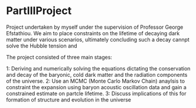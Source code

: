 # PartIIIProject
Project undertaken by myself under the supervision of Professor George Efstathiou. We aim to place constraints on the lifetime of decaying dark matter under various scenarios, ultimately concluding such a decay cannpt solve the Hubble tension and 

The project consisted of three main stages:

  1: Deriving and numerically solving the equations dictating the conservation and decay of the baryonic, cold dark matter and the radiation components of the universe.
  2: Use an MCMC (Monte Carlo Markov Chain) anaylsis to constraint the expansion using baryon acoustic oscillation data and gain a constrained estimate on partcle lifetime.
  3: Discuss implications of this for formation of structure and evolution in the universe
 
